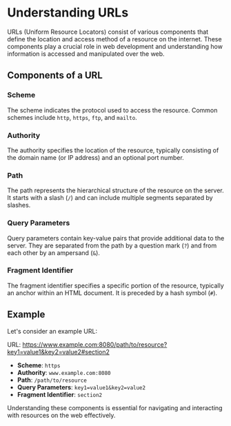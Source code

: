 # Understanding URLs

URLs (Uniform Resource Locators) consist of various components that define the location and access method of a resource on the internet. These components play a crucial role in web development and understanding how information is accessed and manipulated over the web.

## Components of a URL

### Scheme

The scheme indicates the protocol used to access the resource. Common schemes include `http`, `https`, `ftp`, and `mailto`.

### Authority

The authority specifies the location of the resource, typically consisting of the domain name (or IP address) and an optional port number.

### Path

The path represents the hierarchical structure of the resource on the server. It starts with a slash (`/`) and can include multiple segments separated by slashes.

### Query Parameters

Query parameters contain key-value pairs that provide additional data to the server. They are separated from the path by a question mark (`?`) and from each other by an ampersand (`&`).

### Fragment Identifier

The fragment identifier specifies a specific portion of the resource, typically an anchor within an HTML document. It is preceded by a hash symbol (`#`).

## Example

Let's consider an example URL:

URL: https://www.example.com:8080/path/to/resource?key1=value1&key2=value2#section2

- **Scheme**: `https`
- **Authority**: `www.example.com:8080`
- **Path**: `/path/to/resource`
- **Query Parameters**: `key1=value1&key2=value2`
- **Fragment Identifier**: `section2`

Understanding these components is essential for navigating and interacting with resources on the web effectively.
